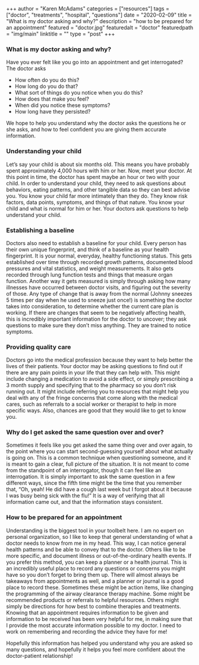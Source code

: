 
+++
author = "Karen McAdams"
categories = ["resources"]
tags = ["doctor", "treatments", "hospital", "questions"]
date = "2020-02-09"
title = "What is my doctor asking and why?"
description = "how to be prepared for an appointment"
featured = "doctor.jpg"
featuredalt = "doctor"
featuredpath = "img/main"
linktitle = ""
type = "post"
+++


### What is my doctor asking and why?

Have you ever felt like you go into an appointment and get interrogated? The doctor asks
* How often do you do this? 
* How long do you do that? 
* What sort of things do you notice when you do this? 
* How does that make you feel?
* When did you notice these symptoms?
* How long have they persisted?
  
We hope to help you understand why the doctor asks the questions he or she asks, and how to feel confident you are giving them accurate information.

### Understanding your child

Let’s say your child is about six months old. This means you have probably spent approximately 4,000 hours with him or her. Now, meet your doctor. At this point in time, the doctor has spent maybe an hour or two with your child. In order to understand your child, they need to ask questions about behaviors, eating patterns, and other tangible data so they can best advise you. You know your child far more intimately than they do. They know risk factors, data points, symptoms, and things of that nature. You know your child and what is normal for him or her. Your doctors ask questions to help understand your child.

### Establishing a baseline

Doctors also need to establish a baseline for your child. Every person has their own unique fingerprint, and think of a baseline as your health fingerprint. It is your normal, everyday, healthy functioning status. This gets established over time through recorded growth patterns, documented blood pressures and vital statistics, and weight measurements.  It also gets recorded through lung function tests and things that measure organ function. Another way it gets measured is simply through asking how many illnesses have occurred between doctor visits, and figuring out the severity of those. Any type of change that is away from the normal (Johnny sneezes 5 times per day when he used to sneeze just once!) is something the doctor takes into consideration, to determine whether the current care plan is working. If there are changes that seem to be negatively affecting health, this is incredibly important information for the doctor to uncover; they ask questions to make sure they don’t miss anything. They are trained to notice symptoms.

### Providing quality care

Doctors go into the medical profession because they want to help better the lives of their patients. Your doctor may be asking questions to find out if there are any pain points in your life that they can help with. This might include changing a medication to avoid a side effect, or simply prescribing a 3 month supply and specifying that to the pharmacy so you don’t risk running out. It might include referring you to resources that might help you deal with any of the fringe concerns that come along with the medical cares, such as referrals to a social worker or therapist to help in more specific ways. Also, chances are good that they would like to get to know you.

### Why do I get asked the same question over and over?

Sometimes it feels like you get asked the same thing over and over again, to the point where you can start second-guessing yourself about what actually is going on. This is a common technique when questioning someone, and it is meant to gain a clear, full picture of the situation. It is not meant to come from the standpoint of an interrogator, though it can feel like an interrogation. It is simply important to ask the same question in a few different ways, since the fifth time might be the time that you remember that, “Oh, yeah! He did have a cough last week but I forgot about it because I was busy being sick with the flu!” It is a way of verifying that all information came out, and that the information stays consistent.

### How to be prepared for an appointment

Understanding is the biggest tool in your toolbelt here. I am no expert on personal organization, so I like to keep that general understanding of what a doctor needs to know from me in my head. This way, I can notice general health patterns and be able to convey that to the doctor. Others like to be more specific, and document illness or out-of-the-ordinary health events. If you prefer this method, you can keep a planner or a health journal. This is an incredibly useful place to record any questions or concerns you might have so you don’t forget to bring them up. There will almost always be takeaways from appointments as well, and a planner or journal is a good place to record these. Sometimes these might be action items, like changing the programming of the airway clearance therapy machine. Some might be recommended products or referrals to helpful resources. Others might simply be directions for how best to combine therapies and treatments. Knowing that an appointment requires information to be given and information to be received has been very helpful for me, in making sure that I provide the most accurate information possible to my doctor. I need to work on remembering and recording the advice they have for me! 

Hopefully this information has helped you understand why you are asked so many questions, and hopefully it helps you feel more confident about the doctor-patient relationship!
